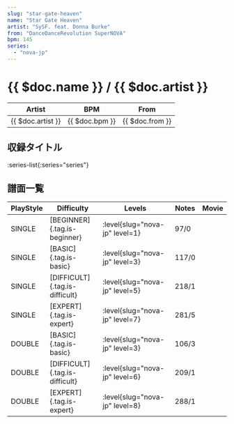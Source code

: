 ```yaml
---
slug: "star-gate-heaven"
name: "Star Gate Heaven"
artist: "SySF. feat. Donna Burke"
from: "DanceDanceRevolution SuperNOVA"
bpm: 145
series:
  - "nova-jp"
---
```


# {{ $doc.name }} / {{ $doc.artist }}

|Artist|BPM|From|
|------|---|----|
|{{ $doc.artist }}|{{ $doc.bpm }}|{{ $doc.from }}|

## 収録タイトル

:series-list{:series="series"}

## 譜面一覧

|PlayStyle|Difficulty|Levels|Notes|Movie|
|---------|----------|------|-----|-----|
|SINGLE|[BEGINNER]{.tag.is-beginner}|:level{slug="nova-jp" level=1}|97/0||
|SINGLE|[BASIC]{.tag.is-basic}|:level{slug="nova-jp" level=3}|117/0||
|SINGLE|[DIFFICULT]{.tag.is-difficult}|:level{slug="nova-jp" level=5}|218/1||
|SINGLE|[EXPERT]{.tag.is-expert}|:level{slug="nova-jp" level=7}|281/5||
|DOUBLE|[BASIC]{.tag.is-basic}|:level{slug="nova-jp" level=3}|106/3||
|DOUBLE|[DIFFICULT]{.tag.is-difficult}|:level{slug="nova-jp" level=6}|209/1||
|DOUBLE|[EXPERT]{.tag.is-expert}|:level{slug="nova-jp" level=8}|288/1||
